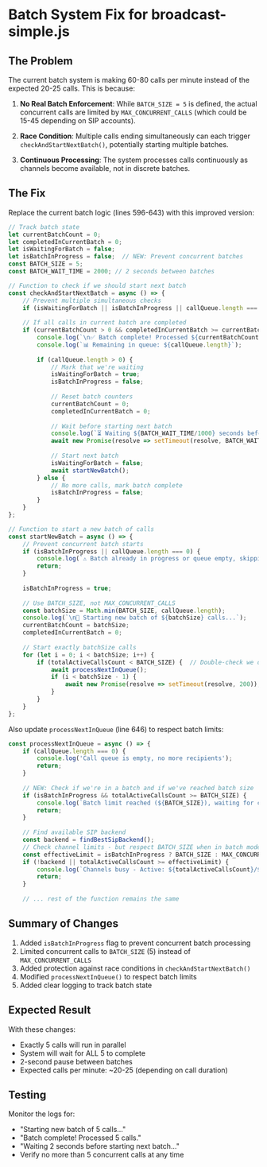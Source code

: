 # Batch System Fix for broadcast-simple.js

## The Problem
The current batch system is making 60-80 calls per minute instead of the expected 20-25 calls. This is because:

1. **No Real Batch Enforcement**: While `BATCH_SIZE = 5` is defined, the actual concurrent calls are limited by `MAX_CONCURRENT_CALLS` (which could be 15-45 depending on SIP accounts).

2. **Race Condition**: Multiple calls ending simultaneously can each trigger `checkAndStartNextBatch()`, potentially starting multiple batches.

3. **Continuous Processing**: The system processes calls continuously as channels become available, not in discrete batches.

## The Fix

Replace the current batch logic (lines 596-643) with this improved version:

```javascript
// Track batch state
let currentBatchCount = 0;
let completedInCurrentBatch = 0;
let isWaitingForBatch = false;
let isBatchInProgress = false;  // NEW: Prevent concurrent batches
const BATCH_SIZE = 5;
const BATCH_WAIT_TIME = 2000; // 2 seconds between batches

// Function to check if we should start next batch
const checkAndStartNextBatch = async () => {
    // Prevent multiple simultaneous checks
    if (isWaitingForBatch || isBatchInProgress || callQueue.length === 0) return;
    
    // If all calls in current batch are completed
    if (currentBatchCount > 0 && completedInCurrentBatch >= currentBatchCount) {
        console.log(`\n✅ Batch complete! Processed ${currentBatchCount} calls.`);
        console.log(`📊 Remaining in queue: ${callQueue.length}`);
        
        if (callQueue.length > 0) {
            // Mark that we're waiting
            isWaitingForBatch = true;
            isBatchInProgress = false;
            
            // Reset batch counters
            currentBatchCount = 0;
            completedInCurrentBatch = 0;
            
            // Wait before starting next batch
            console.log(`⏳ Waiting ${BATCH_WAIT_TIME/1000} seconds before starting next batch...`);
            await new Promise(resolve => setTimeout(resolve, BATCH_WAIT_TIME));
            
            // Start next batch
            isWaitingForBatch = false;
            await startNewBatch();
        } else {
            // No more calls, mark batch complete
            isBatchInProgress = false;
        }
    }
};

// Function to start a new batch of calls
const startNewBatch = async () => {
    // Prevent concurrent batch starts
    if (isBatchInProgress || callQueue.length === 0) {
        console.log(`⚠️ Batch already in progress or queue empty, skipping...`);
        return;
    }
    
    isBatchInProgress = true;
    
    // Use BATCH_SIZE, not MAX_CONCURRENT_CALLS
    const batchSize = Math.min(BATCH_SIZE, callQueue.length);
    console.log(`\n🚀 Starting new batch of ${batchSize} calls...`);
    currentBatchCount = batchSize;
    completedInCurrentBatch = 0;
    
    // Start exactly batchSize calls
    for (let i = 0; i < batchSize; i++) {
        if (totalActiveCallsCount < BATCH_SIZE) {  // Double-check we don't exceed batch size
            await processNextInQueue();
            if (i < batchSize - 1) {
                await new Promise(resolve => setTimeout(resolve, 200));
            }
        }
    }
};
```

Also update `processNextInQueue` (line 646) to respect batch limits:

```javascript
const processNextInQueue = async () => {
    if (callQueue.length === 0) {
        console.log('Call queue is empty, no more recipients');
        return;
    }
    
    // NEW: Check if we're in a batch and if we've reached batch size
    if (isBatchInProgress && totalActiveCallsCount >= BATCH_SIZE) {
        console.log(`Batch limit reached (${BATCH_SIZE}), waiting for calls to complete...`);
        return;
    }
    
    // Find available SIP backend
    const backend = findBestSipBackend();
    // Check channel limits - but respect BATCH_SIZE when in batch mode
    const effectiveLimit = isBatchInProgress ? BATCH_SIZE : MAX_CONCURRENT_CALLS;
    if (!backend || totalActiveCallsCount >= effectiveLimit) {
        console.log(`Channels busy - Active: ${totalActiveCallsCount}/${effectiveLimit}`);
        return;
    }
    
    // ... rest of the function remains the same
```

## Summary of Changes

1. Added `isBatchInProgress` flag to prevent concurrent batch processing
2. Limited concurrent calls to `BATCH_SIZE` (5) instead of `MAX_CONCURRENT_CALLS`
3. Added protection against race conditions in `checkAndStartNextBatch()`
4. Modified `processNextInQueue()` to respect batch limits
5. Added clear logging to track batch state

## Expected Result
With these changes:
- Exactly 5 calls will run in parallel
- System will wait for ALL 5 to complete
- 2-second pause between batches
- Expected calls per minute: ~20-25 (depending on call duration)

## Testing
Monitor the logs for:
- "Starting new batch of 5 calls..."
- "Batch complete! Processed 5 calls."
- "Waiting 2 seconds before starting next batch..."
- Verify no more than 5 concurrent calls at any time